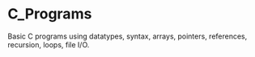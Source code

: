 # C_Programs
Basic C programs using datatypes, syntax, arrays, pointers, references, recursion, loops, file I/O.
